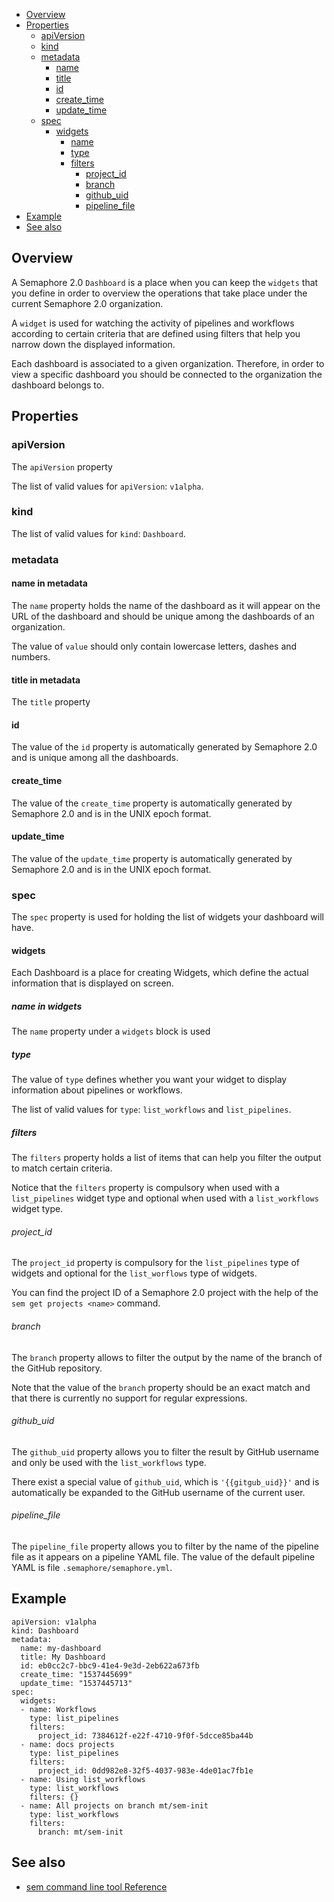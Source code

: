 
* [Overview](#overview)
* [Properties](#properties)
   * [apiVersion](#apiversion)
   * [kind](#kind)
   * [metadata](#metadata)
      * [name](#name-in-metadata)
      * [title](#title-in-metadata)
      * [id](#id)
      * [create_time](#create_time)
      * [update_time](#update_time)
   * [spec](#spec)
      * [widgets](#widgets)
         * [name](#name-in-widgets)
         * [type](#type)
         * [filters](#filters)
            - [project_id](#project_id)
            - [branch](#branch)
            - [github_uid](#github_uid)
            - [pipeline_file](#pipeline_file)
* [Example](#example)
* [See also](#see-also)

## Overview

A Semaphore 2.0 `Dashboard` is a place when you can keep the `widgets` that you define in order to overview the operations that take place under the current Semaphore 2.0 organization.

A `widget` is used for watching the activity of pipelines and workflows according to certain criteria that are defined using filters that help you narrow down the displayed information.

Each dashboard is associated to a given organization. Therefore, in order to view a specific dashboard you should be connected to the organization the dashboard belongs to.

## Properties

### apiVersion

The `apiVersion` property

The list of valid values for `apiVersion`: `v1alpha`.

### kind

The list of valid values for `kind`: `Dashboard`.

### metadata


#### name in metadata

The `name` property holds the name of the dashboard as it will appear on the
URL of the dashboard and should be unique among the dashboards of an
organization.

The value of `value` should only contain lowercase letters, dashes and numbers.

#### title in metadata

The `title` property

#### id

The value of the `id` property is automatically generated by Semaphore 2.0 and
is unique among all the dashboards.

#### create_time

The value of the `create_time` property is automatically generated by Semaphore
2.0 and is in the UNIX epoch format.

#### update_time

The value of the `update_time` property is automatically generated by Semaphore
2.0 and is in the UNIX epoch format.

### spec

The `spec` property is used for holding the list of widgets your dashboard will
have.

#### widgets

Each Dashboard is a place for creating Widgets, which define the actual
information that is displayed on screen.

##### name in widgets

The `name` property under a `widgets` block is used

##### type

The value of `type` defines whether you want your widget to display information
about pipelines or workflows.

The list of valid values for `type`: `list_workflows` and `list_pipelines`.

##### filters

The `filters` property holds a list of items that can help you filter the
output to match certain criteria.

Notice that the `filters` property is compulsory when used with a
`list_pipelines` widget type and optional when used with a `list_workflows`
widget type.

###### project_id

The `project_id` property is compulsory for the `list_pipelines` type of
widgets and optional for the `list_worflows` type of widgets.

You can find the project ID of a Semaphore 2.0 project with the help of the
`sem get projects <name>` command.

###### branch

The `branch` property allows to filter the output by the name of the branch of
the GitHub repository.

Note that the value of the `branch` property should be an exact match and that
there is currently no support for regular expressions.

###### github_uid

The `github_uid` property allows you to filter the result by GitHub username
and only be used with the `list_workflows` type.

There exist a special value of `github_uid`, which is `'{{gitgub_uid}}'` and is
automatically be expanded to the GitHub username of the current user.

###### pipeline_file

The `pipeline_file` property allows you to filter by the name of the pipeline
file as it appears on a pipeline YAML file. The value of the default pipeline
YAML is file `.semaphore/semaphore.yml`.

## Example

    apiVersion: v1alpha
    kind: Dashboard
    metadata:
      name: my-dashboard
      title: My Dashboard
      id: eb0cc2c7-bbc9-41e4-9e3d-2eb622a673fb
      create_time: "1537445699"
      update_time: "1537445713"
    spec:
      widgets:
      - name: Workflows
        type: list_pipelines
        filters:
          project_id: 7384612f-e22f-4710-9f0f-5dcce85ba44b
      - name: docs projects
        type: list_pipelines
        filters:
          project_id: 0dd982e8-32f5-4037-983e-4de01ac7fb1e
      - name: Using list_workflows
        type: list_workflows
        filters: {}
      - name: All projects on branch mt/sem-init
        type: list_workflows
        filters:
          branch: mt/sem-init

## See also

* [sem command line tool Reference](https://docs.semaphoreci.com/article/53-sem-reference)
